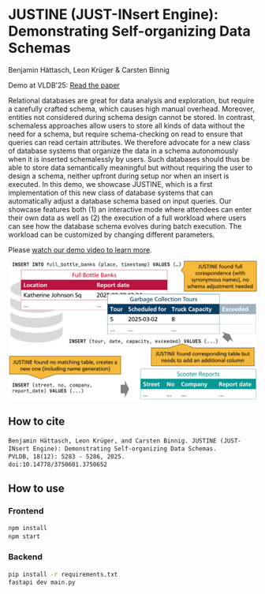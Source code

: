 # JUSTINE (JUST-INsert Engine): Demonstrating Self-organizing Data Schemas

Benjamin Hättasch, Leon Krüger & Carsten Binnig

Demo at VLDB'25: [Read the paper](https://vldb.org/pvldb/volumes/18/paper/JUSTINE%20(JUST-INsert%20Engine)%3A%20Demonstrating%20Self-organizing%20Data%20Schemas)

Relational databases are great for data analysis and exploration, but require a carefully crafted schema, which causes high manual overhead. Moreover, entities not considered during schema design cannot be stored. In contrast, schemaless approaches allow users to store all kinds of data without the need for a schema, but require schema-checking on read to ensure that queries can read certain attributes. We therefore advocate for a new class of database systems that organize the data in a schema autonomously when it is inserted schemalessly by users. Such databases should thus be able to store data semantically meaningful but without requiring the user to design a schema, neither upfront during setup nor when an insert is executed. In this demo, we showcase JUSTINE, which is a first implementation of this new class of database systems that can automatically adjust a database schema based on input queries. Our showcase features both (1) an interactive mode where attendees can enter their own data as well as (2) the execution of a full workload where users can see how the database schema evolves during batch execution. The workload can be customized by changing different parameters.

Please [watch our demo video to learn more](https://link.tuda.systems/JUSTINE-video). 

![](intro.png)

## How to cite

```
Benjamin Hättasch, Leon Krüger, and Carsten Binnig. JUSTINE (JUST-INsert Engine): Demonstrating Self-organizing Data Schemas.
PVLDB, 18(12): 5283 - 5286, 2025.
doi:10.14778/3750601.3750652
```

## How to use

### Frontend

```sh
npm install
npm start
```
### Backend

```sh
pip install -r requirements.txt
fastapi dev main.py
```
